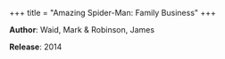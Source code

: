 +++
title = "Amazing Spider-Man: Family Business"
+++



**Author**: Waid, Mark & Robinson, James

**Release**: 2014